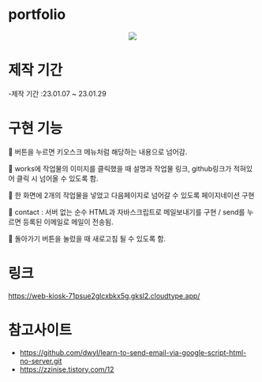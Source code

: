 # portfolio
<div align ="center"> <img src = "https://user-images.githubusercontent.com/102526230/215325354-b4d0cc34-8cf3-40a2-a75f-501139f5fbae.png" /> </div>

# 제작 기간


-제작 기간 :23.01.07 ~ 23.01.29

# 구현 기능

📌 버튼을 누르면 키오스크 메뉴처럼 해당하는 내용으로 넘어감.

📌 works에 작업물의 이미지를 클릭했을 때 설명과 작업물 링크, github링크가 적혀있어 클릭 시 넘어올 수 있도록 함.

📌 한 화면에 2개의 작업물을 넣었고 다음페이지로 넘어갈 수 있도록 페이지네이션 구현

📌 contact : 서버 없는 순수 HTML과 자바스크립트로 메일보내기를 구현 / send를 누르면 등록된 이메일로 메일이 전송됨.

📌 돌아가기 버튼을 눌렀을 때 새로고침 될 수 있도록 함.

# 링크

https://web-kiosk-71psue2glcxbkx5g.gksl2.cloudtype.app/

# 참고사이트


- https://github.com/dwyl/learn-to-send-email-via-google-script-html-no-server.git
- https://zzinise.tistory.com/12

